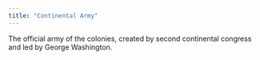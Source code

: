 ```yaml
---
title: "Continental Army"
---
```

The official army of the colonies, created by second continental congress and led by George Washington.

